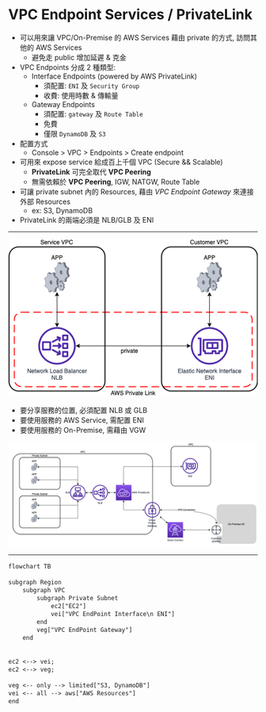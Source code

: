 
# VPC Endpoint Services / PrivateLink

- 可以用來讓 VPC/On-Premise 的 AWS Services 藉由 private 的方式, 訪問其他的 AWS Services
    - 避免走 public 增加延遲 & 克金
- VPC Endpoints 分成 2 種類型:
    - Interface Endpoints (powered by AWS PrivateLink)
        - 須配置: `ENI` 及 `Security Group`
        - 收費: 使用時數 & 傳輸量
    - Gateway Endpoints
        - 須配置: `gateway` 及 `Route Table`
        - 免費
        - 僅限 `DynamoDB` 及 `S3`
- 配置方式
    - Console > VPC > Endpoints > Create endpoint
- 可用來 expose service 給成百上千個 VPC (Secure && Scalable)
    - **PrivateLink** 可完全取代 **VPC Peering**
    - 無需依賴於 **VPC Peering**, IGW, NATGW, Route Table
- 可讓 private subnet 內的 Resources, 藉由 *VPC Endpoint Gateway* 來連接外部 Resources
    - ex: S3, DynamoDB
- PrivateLink 的兩端必須是 NLB/GLB 及 ENI

---

![AWS PrivateLink](./img/AWS_PrivateLink.drawio.png)

- 要分享服務的位置, 必須配置 NLB 或 GLB
- 要使用服務的 AWS Service, 需配置 ENI
- 要使用服務的 On-Premise, 需藉由 VGW

![AWS PrivateLink](./img/PrivateLink.png)

---

```mermaid
flowchart TB

subgraph Region
    subgraph VPC
        subgraph Private Subnet
            ec2["EC2"]
            vei["VPC EndPoint Interface\n ENI"]
        end
        veg["VPC EndPoint Gateway"]
    end


ec2 <--> vei;
ec2 <--> veg;

veg <-- only --> limited["S3, DynamoDB"]
vei <-- all --> aws["AWS Resources"]
end
```
